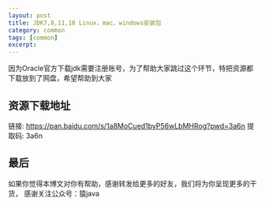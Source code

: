 ```yaml
---
layout: post
title: JDK7,8,11,18 Linux，mac，windows安装包
category: common
tags: [common]
excerpt:
--- 
```

因为Oracle官方下载jdk需要注册账号，为了帮助大家跳过这个环节，特把资源都下载放到了网盘，希望帮助到大家

##  资源下载地址
链接: https://pan.baidu.com/s/1a8MoCued1byP56wLbMHRog?pwd=3a6n 提取码: 3a6n

## 最后
如果你觉得本博文对你有帮助，感谢转发给更多的好友，我们将为你呈现更多的干货， 感谢关注公众号：猿java
